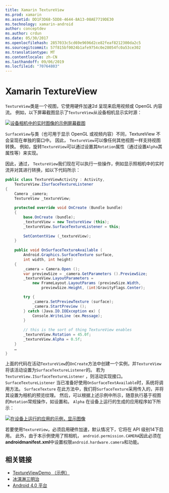 ```yaml
---
title: Xamarin TextureView
ms.prod: xamarin
ms.assetid: DD1F3D68-5DD8-4644-8A13-08AE7719DE30
ms.technology: xamarin-android
author: conceptdev
ms.author: crdun
ms.date: 05/30/2017
ms.openlocfilehash: 2857033c5cd69e9696d2ce82feaf8212300da2c5
ms.sourcegitcommit: 57f815bf0024b1afe9754c0e28054fc0a53ce302
ms.translationtype: MT
ms.contentlocale: zh-CN
ms.lasthandoff: 09/06/2019
ms.locfileid: "70764803"
---
```

# <a name="xamarinandroid-textureview"></a>Xamarin TextureView

`TextureView`类是一个视图，它使用硬件加速2d 呈现来启用视频或 OpenGL 内容流。 例如，以下屏幕截图显示了`TextureView`从设备相机显示实时源：

[![设备相机中的实时图像的示例屏幕截图](texture-view-images/22-textureviewcamera.png)](texture-view-images/22-textureviewcamera.png#lightbox)

`SurfaceView`与类（也可用于显示 OpenGL 或视频内容）不同，TextureView 不会呈现在单独的窗口中。
因此， `TextureView`可以像任何其他视图一样支持视图转换。 例如，旋转`TextureView`可以通过设置其`Rotation`属性（通过设置`Alpha`其属性等）来实现。

因此，通过， `TextureView`我们现在可以执行一些操作，例如显示照相机中的实时流并对其进行转换，如以下代码所示：

```csharp
public class TextureViewActivity : Activity,
    TextureView.ISurfaceTextureListener
{
    Camera _camera;
    TextureView _textureView;
       
    protected override void OnCreate (Bundle bundle)
    {
        base.OnCreate (bundle);
        _textureView = new TextureView (this);
        _textureView.SurfaceTextureListener = this;
           
        SetContentView (_textureView);
    }
       
    public void OnSurfaceTextureAvailable (
        Android.Graphics.SurfaceTexture surface,
        int width, int height)
    {
        _camera = Camera.Open ();
        var previewSize = _camera.GetParameters ().PreviewSize;
        _textureView.LayoutParameters =
            new FrameLayout.LayoutParams (previewSize.Width,
                previewSize.Height, (int)GravityFlags.Center);

        try {
            _camera.SetPreviewTexture (surface);
            _camera.StartPreview ();
        } catch (Java.IO.IOException ex) {
            Console.WriteLine (ex.Message);
        }
           
        // this is the sort of thing TextureView enables
        _textureView.Rotation = 45.0f;
        _textureView.Alpha = 0.5f;
    }
    …
}
```

上面的代码在活动`TextureView`的`OnCreate`方法中创建一个实例，并`TextureView`将该活动设置为`SurfaceTextureListener`的。 若为`TextureView.ISurfaceTextureListener` ，则活动实现接口。 `SurfaceTextureListener` 当已准备好使用`OnSurfaceTextAvailable`时，系统将调用方法。 `SurfaceTexture` 在此方法中，我们将`SurfaceTexture`采用传入的，并将其设置为相机的预览纹理。 然后，可以根据上述示例中所示，随意执行基于视图的`Rotation`常规操作，如设置和。 `Alpha` 在设备上运行的生成的应用程序如下所示：

[![在设备上运行的应用的示例，显示图像](texture-view-images/17-textureviewdemo.png)](texture-view-images/17-textureviewdemo.png#lightbox)

若要使用`TextureView`，必须启用硬件加速，默认情况下，它将在 API 级别14下启用。 此外，由于本示例使用了照相机， `android.permission.CAMERA`因此必须在**androidmanifest.xml**中设置权限`android.hardware.camera`和功能。

## <a name="related-links"></a>相关链接

- [TextureViewDemo （示例）](https://docs.microsoft.com/samples/xamarin/monodroid-samples/textureviewdemo)
- [冰淇淋三明治](http://www.android.com/about/ice-cream-sandwich/)
- [Android 4.0 平台](https://developer.android.com/sdk/android-4.0.html)
